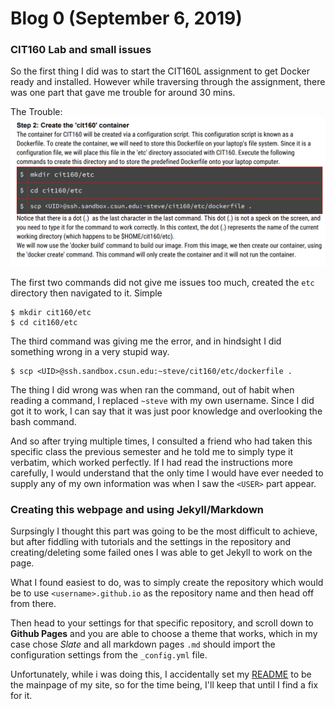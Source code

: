 
# Blog 0 (September 6, 2019)

### CIT160 Lab and small issues

So the first thing I did was to start the CIT160L assignment to get Docker ready and installed. However while traversing through the assignment, there was one part that gave me trouble for around 30 mins. 

The Trouble: 
![Trouble](https://github.com/FurenchiFurai/furenchifurai.github.io/blob/master/cit160%20lab%20errors.png?raw=true)

The first two commands did not give me issues too much, created the `etc` directory then navigated to it. Simple
```
$ mkdir cit160/etc
$ cd cit160/etc
```

The third command was giving me the error, and in hindsight I did something wrong in a very stupid way.
```
$ scp <UID>@ssh.sandbox.csun.edu:~steve/cit160/etc/dockerfile .
```	

The thing I did wrong was when ran the command, out of habit when reading a command, I replaced `~steve` with my own username.  Since I did got it to work, I can say that it was just poor knowledge and overlooking the bash command. 

And so after trying multiple times, I consulted a friend who had taken this specific class the previous semester and he told me to simply type it verbatim, which worked perfectly. If I had read the instructions more carefully, I would understand that the only time I would have ever needed to supply any of my own information was when I saw the `<USER>` part appear. 

### Creating this webpage and using Jekyll/Markdown

Surpsingly I thought this part was going to be the most difficult to achieve, but after fiddling with tutorials and the settings in the repository and creating/deleting some failed ones I was able to get Jekyll to work on the page.

What I found easiest to do, was to simply create the repository which would be to use `<username>.github.io` as the repository name and then head off from there. 

Then head to your settings for that specific repository, and scroll down to **Github Pages** and you are able to choose a theme that works, which in my case chose *Slate* and all markdown pages `.md` should import the configuration settings from the `_config.yml` file.

Unfortunately, while i was doing this, I accidentally set my [README](furenchifurai.github.io) to be the mainpage of my site, so for the time being, I'll keep that until I find a fix for it. 